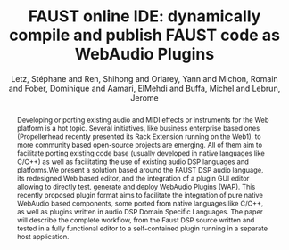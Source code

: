 ---
title: "FAUST online IDE: dynamically compile and publish FAUST code as WebAudio Plugins"
abstract: "Developing or porting existing audio and MIDI effects or instruments for the Web platform is a hot topic. Several initiatives, like business enterprise based ones (Propellerhead recently presented its Rack Extension running on the Web1), to more community based open-source projects are emerging. All of them aim to facilitate porting existing code base (usually developed in native languages like C/C++) as well as facilitating the use of existing audio DSP languages and platforms.We present a solution based around the FAUST DSP audio language, its redesigned Web based editor, and the integration of a plugin GUI editor allowing to directly test, generate and deploy WebAudio Plugins (WAP). This recently proposed plugin format aims to facilitate the integration of pure native WebAudio based components, some ported from native languages like C/C++, as well as plugins written in audio DSP Domain Specific Languages. The paper will describe the complete workflow, from the Faust DSP source written and tested in a fully functional editor to a self-contained plugin running in a separate host application."
address: "Trondheim"
booktitle: "Proceedings of the International Web Audio Conference 2019"
editor: "Xambó, Anna and Martín, Sara R. and Roma, Gerard"
month: "December"
publisher: "NTNU"
series: "WAC'19"
pages: ""
ID: "38"
author: "Letz, Stéphane  and Ren, Shihong and Orlarey, Yann and Michon, Romain and Fober, Dominique and Aamari, ElMehdi and Buffa, Michel and Lebrun, Jerome"
webAuthor: "Stéphane  Letz, Shihong Ren, Yann Orlarey, Romain Michon, Dominique Fober, ElMehdi Aamari, Michel Buffa, Jerome Lebrun"
track: "Paper"
year: "2019"
tags: year2019
media: "https://youtu.be/oni24HZUYGI"
pdflink: "/_data/papers/pdf/2019/2019_38.pdf"
ISSN: "2663-5844"
---